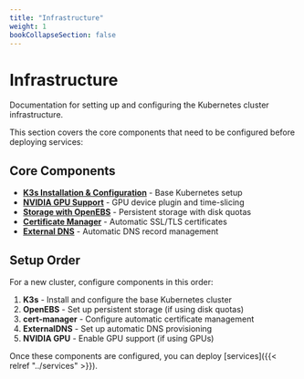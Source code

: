 ```yaml
---
title: "Infrastructure"
weight: 1
bookCollapseSection: false
---
```


# Infrastructure

Documentation for setting up and configuring the Kubernetes cluster infrastructure.

This section covers the core components that need to be configured before deploying services:

## Core Components

- [**K3s Installation & Configuration**](k3s) - Base Kubernetes setup
- [**NVIDIA GPU Support**](nvidia) - GPU device plugin and time-slicing
- [**Storage with OpenEBS**](openebs) - Persistent storage with disk quotas
- [**Certificate Manager**](cert-manager) - Automatic SSL/TLS certificates
- [**External DNS**](external-dns) - Automatic DNS record management

## Setup Order

For a new cluster, configure components in this order:

1. **K3s** - Install and configure the base Kubernetes cluster
2. **OpenEBS** - Set up persistent storage (if using disk quotas)
3. **cert-manager** - Configure automatic certificate management
4. **ExternalDNS** - Set up automatic DNS provisioning
5. **NVIDIA GPU** - Enable GPU support (if using GPUs)

Once these components are configured, you can deploy [services]({{< relref "../services" >}}).
